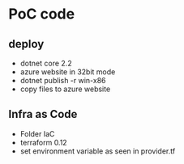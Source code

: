 # PoC code

## deploy

* dotnet core 2.2
* azure website in 32bit mode
* dotnet publish -r win-x86 
* copy files to azure website

## Infra as Code

* Folder IaC
* terraform 0.12
* set environment variable as seen in provider.tf
